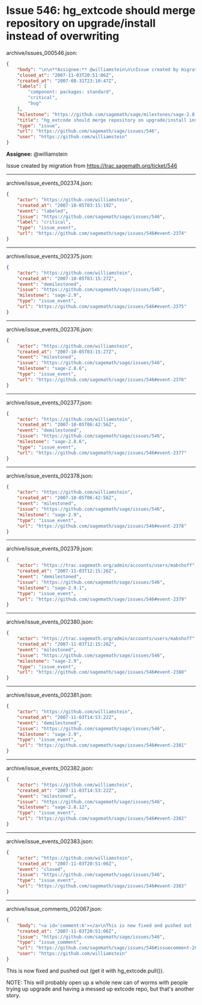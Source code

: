 # Issue 546: hg_extcode should merge repository on upgrade/install instead of overwriting

archive/issues_000546.json:
```json
{
    "body": "\n\n**Assignee:** @williamstein\n\nIssue created by migration from https://trac.sagemath.org/ticket/546\n\n",
    "closed_at": "2007-11-03T20:51:06Z",
    "created_at": "2007-08-31T23:10:47Z",
    "labels": [
        "component: packages: standard",
        "critical",
        "bug"
    ],
    "milestone": "https://github.com/sagemath/sage/milestones/sage-2.8.12",
    "title": "hg_extcode should merge repository on upgrade/install instead of overwriting",
    "type": "issue",
    "url": "https://github.com/sagemath/sage/issues/546",
    "user": "https://github.com/williamstein"
}
```


**Assignee:** @williamstein

Issue created by migration from https://trac.sagemath.org/ticket/546





---

archive/issue_events_002374.json:
```json
{
    "actor": "https://github.com/williamstein",
    "created_at": "2007-10-05T03:15:19Z",
    "event": "labeled",
    "issue": "https://github.com/sagemath/sage/issues/546",
    "label": "critical",
    "type": "issue_event",
    "url": "https://github.com/sagemath/sage/issues/546#event-2374"
}
```



---

archive/issue_events_002375.json:
```json
{
    "actor": "https://github.com/williamstein",
    "created_at": "2007-10-05T03:15:27Z",
    "event": "demilestoned",
    "issue": "https://github.com/sagemath/sage/issues/546",
    "milestone": "sage-2.9",
    "type": "issue_event",
    "url": "https://github.com/sagemath/sage/issues/546#event-2375"
}
```



---

archive/issue_events_002376.json:
```json
{
    "actor": "https://github.com/williamstein",
    "created_at": "2007-10-05T03:15:27Z",
    "event": "milestoned",
    "issue": "https://github.com/sagemath/sage/issues/546",
    "milestone": "sage-2.8.6",
    "type": "issue_event",
    "url": "https://github.com/sagemath/sage/issues/546#event-2376"
}
```



---

archive/issue_events_002377.json:
```json
{
    "actor": "https://github.com/williamstein",
    "created_at": "2007-10-05T06:42:56Z",
    "event": "demilestoned",
    "issue": "https://github.com/sagemath/sage/issues/546",
    "milestone": "sage-2.8.6",
    "type": "issue_event",
    "url": "https://github.com/sagemath/sage/issues/546#event-2377"
}
```



---

archive/issue_events_002378.json:
```json
{
    "actor": "https://github.com/williamstein",
    "created_at": "2007-10-05T06:42:56Z",
    "event": "milestoned",
    "issue": "https://github.com/sagemath/sage/issues/546",
    "milestone": "sage-2.9",
    "type": "issue_event",
    "url": "https://github.com/sagemath/sage/issues/546#event-2378"
}
```



---

archive/issue_events_002379.json:
```json
{
    "actor": "https://trac.sagemath.org/admin/accounts/users/mabshoff",
    "created_at": "2007-11-03T12:15:26Z",
    "event": "demilestoned",
    "issue": "https://github.com/sagemath/sage/issues/546",
    "milestone": "sage-2.9.1",
    "type": "issue_event",
    "url": "https://github.com/sagemath/sage/issues/546#event-2379"
}
```



---

archive/issue_events_002380.json:
```json
{
    "actor": "https://trac.sagemath.org/admin/accounts/users/mabshoff",
    "created_at": "2007-11-03T12:15:26Z",
    "event": "milestoned",
    "issue": "https://github.com/sagemath/sage/issues/546",
    "milestone": "sage-2.9",
    "type": "issue_event",
    "url": "https://github.com/sagemath/sage/issues/546#event-2380"
}
```



---

archive/issue_events_002381.json:
```json
{
    "actor": "https://github.com/williamstein",
    "created_at": "2007-11-03T14:53:22Z",
    "event": "demilestoned",
    "issue": "https://github.com/sagemath/sage/issues/546",
    "milestone": "sage-2.9",
    "type": "issue_event",
    "url": "https://github.com/sagemath/sage/issues/546#event-2381"
}
```



---

archive/issue_events_002382.json:
```json
{
    "actor": "https://github.com/williamstein",
    "created_at": "2007-11-03T14:53:22Z",
    "event": "milestoned",
    "issue": "https://github.com/sagemath/sage/issues/546",
    "milestone": "sage-2.8.12",
    "type": "issue_event",
    "url": "https://github.com/sagemath/sage/issues/546#event-2382"
}
```



---

archive/issue_events_002383.json:
```json
{
    "actor": "https://github.com/williamstein",
    "created_at": "2007-11-03T20:51:06Z",
    "event": "closed",
    "issue": "https://github.com/sagemath/sage/issues/546",
    "type": "issue_event",
    "url": "https://github.com/sagemath/sage/issues/546#event-2383"
}
```



---

archive/issue_comments_002067.json:
```json
{
    "body": "<a id='comment:6'></a>\nThis is now fixed and pushed out (get it with hg_extcode.pull()).\n\nNOTE: This will probably open up a whole new can of worms with people trying\nup upgrade and having a messed up extcode repo, but that's another story.",
    "created_at": "2007-11-03T20:51:06Z",
    "issue": "https://github.com/sagemath/sage/issues/546",
    "type": "issue_comment",
    "url": "https://github.com/sagemath/sage/issues/546#issuecomment-2067",
    "user": "https://github.com/williamstein"
}
```

<a id='comment:6'></a>
This is now fixed and pushed out (get it with hg_extcode.pull()).

NOTE: This will probably open up a whole new can of worms with people trying
up upgrade and having a messed up extcode repo, but that's another story.
